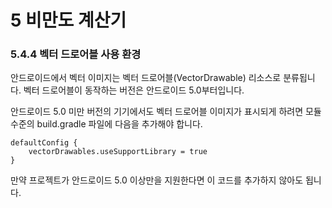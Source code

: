 # 5 비만도 계산기

### 5.4.4 벡터 드로어블 사용 환경
안드로이드에서 벡터 이미지는 벡터 드로어블(VectorDrawable) 리소스로 분류됩니다. 벡터 드로어블이 동작하는 버전은 안드로이드 5.0부터입니다.  

안드로이드 5.0 미만 버전의 기기에서도 벡터 드로어블 이미지가 표시되게 하려면 모듈 수준의 build.gradle 파일에 다음을 추가해야 합니다.
```
defaultConfig {
    vectorDrawables.useSupportLibrary = true
}
```
만약 프로젝트가 안드로이드 5.0 이상만을 지원한다면 이 코드를 추가하지 않아도 됩니다.
